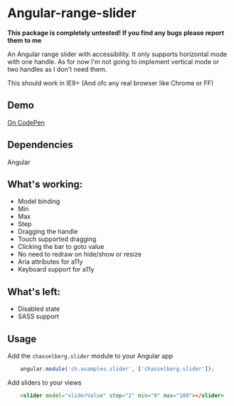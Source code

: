 # Angular-range-slider
**This package is completely untested! If you find any bugs please report them to me**

An Angular range slider with accessibility. It only supports horizontal mode with one handle. As for now I'm not going to implement vertical mode or two handles as I don't need them.

This should work in IE9+ (And ofc any real browser like Chrome or FF)

## Demo
[On CodePen](http://codepen.io/anon/pen/gPrVRX)

## Dependencies
Angular

## What's working:
* Model binding
* Min
* Max
* Step
* Dragging the handle
* Touch supported dragging
* Clicking the bar to goto value
* No need to redraw on hide/show or resize
* Aria attributes for a11y
* Keyboard support for a11y

## What's left:
* Disabled state
* SASS support

## Usage
Add the `chasselberg.slider` module to your Angular app
```javascript
    angular.module('ch.examples.slider', ['chasselberg.slider']);
```
Add sliders to your views
```html
    <slider model="sliderValue" step="2" min="0" max="100"></slider>
```
